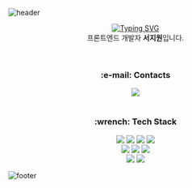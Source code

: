 ![header](https://capsule-render.vercel.app/api?type=waving&color=FFDA33&height=300&section=header&text=Welcome&desc=jiwon's%20GitHub%20Profile&descAlignY=62&fontSize=70&fontColor=ffffff&animation=scaleIn)

<div align='center'>
  <p>
    <a href="https://git.io/typing-svg"><img src="https://readme-typing-svg.demolab.com?font=Fira+Code&duration=2000&pause=1000&color=000000&center=true&vCenter=true&width=100&lines=%EC%95%88%EB%85%95%ED%95%98%EC%84%B8%EC%9A%94!" alt="Typing SVG" /></a>
    <br/>
    프론트엔드 개발자 <b>서지원</b>입니다.
  </p>
  <br/>
  
  <h3>:e-mail: Contacts</h3>
  <img src="https://img.shields.io/badge/sschong48@naver.com-03C75A?style=for-the-badge&logo=Naver&logoColor=white"> 
  <br/><br/>
  
  <h3>:wrench: Tech Stack</h3>
  <img src="https://img.shields.io/badge/HTML5-E34F26?style=for-the-badge&logo=HTML5&logoColor=white"> <img src="https://img.shields.io/badge/CSS3-1572B6?style=for-the-badge&logo=CSS3&logoColor=white"> <img src="https://img.shields.io/badge/JavaScript-F7DF1E?style=for-the-badge&logo=JavaScript&logoColor=white"> <img src="https://img.shields.io/badge/React-61DAFB?style=for-the-badge&logo=React&logoColor=white"> 
  <br/> <img src="https://img.shields.io/badge/Bootstrap-7952B3?style=for-the-badge&logo=Bootstrap&logoColor=white"> <img src="https://img.shields.io/badge/MUI-007FFF?style=for-the-badge&logo=MUI&logoColor=white"> <img src="https://img.shields.io/badge/styled-components-DB7093?style=for-the-badge&logo=styled-components&logoColor=white">
  <br/>
  <img src="https://img.shields.io/badge/Node.js-339933?style=for-the-badge&logo=Node.js&logoColor=white"> 
  <img src="https://img.shields.io/badge/MySQL-4479A1?style=for-the-badge&logo=MySQL&logoColor=white"> 
  
</div>

![footer](https://capsule-render.vercel.app/api?type=waving&color=FFDA33&height=150&section=footer)
